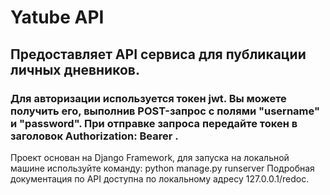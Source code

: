 # Yatube API
## Предоставляет API сервиса для публикации личных дневников.
### Для авторизации используется токен jwt. Вы можете получить его, выполнив POST-запрос с полями "username" и "password". При отправке запроса передайте токен в заголовок Authorization: Bearer <token>.
Проект основан на Django Framework, для запуска на локальной машине используйте команду: python manage.py runserver
Подробная документация по API доступна по локальному адресу 127.0.0.1/redoc.
